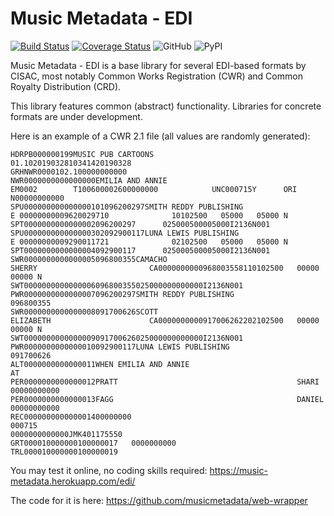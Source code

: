 # Music Metadata - EDI

[![Build Status](https://travis-ci.com/musicmetadata/edi.svg?branch=master)](https://travis-ci.com/musicmetadata/edi)
[![Coverage Status](https://coveralls.io/repos/github/musicmetadata/edi/badge.svg?branch=master)](https://coveralls.io/github/musicmetadata/edi?branch=master)
![GitHub](https://img.shields.io/github/license/musicmetadata/edi)
![PyPI](https://img.shields.io/pypi/v/music-metadata-edi)

Music Metadata - EDI is a base library for several EDI-based formats by CISAC, most 
notably Common Works Registration (CWR) and Common Royalty Distribution (CRD).

This library features common (abstract) functionality. Libraries for concrete
formats are under development.

Here is an example of a CWR 2.1 file (all values are randomly generated):

    HDRPB000000199MUSIC PUB CARTOONS                           01.102019032810341420190328               
    GRHNWR0000102.100000000000  
    NWR0000000000000000EMILIA AND ANNIE                                              EM0002        T100600002600000000            UNC000715Y      ORI                                                   N00000000000                                                    
    SPU000000000000000101096200297SMITH REDDY PUBLISHING                        E 00000000009620029710              10102500   05000   05000 N                                             
    SPT0000000000000002096200297      025000500005000I2136N001
    SPU000000000000000302092900117LUNA LEWIS PUBLISHING                         E 00000000009290011721              02102500   05000   05000 N                                             
    SPT0000000000000004092900117      025000500005000I2136N001
    SWR0000000000000005096800355CAMACHO                                      SHERRY                         CA0000000000968003558110102500   00000   00000 N                            
    SWT0000000000000006096800355025000000000000I2136N001
    PWR0000000000000007096200297SMITH REDDY PUBLISHING                                                   096800355
    SWR0000000000000008091700626SCOTT                                        ELIZABETH                      CA0000000000917006262202102500   00000   00000 N                            
    SWT0000000000000009091700626025000000000000I2136N001
    PWR0000000000000010092900117LUNA LEWIS PUBLISHING                                                    091700626
    ALT0000000000000011WHEN EMILIA AND ANNIE                                       AT  
    PER0000000000000012PRATT                                        SHARI                         00000000000             
    PER0000000000000013FAGG                                         DANIEL                        00000000000             
    REC000000000000001400000000                                                            000715                                                                                                                                               0000000000000JMK401175550     
    GRT000010000000100000017   0000000000
    TRL000010000000100000019

You may test it online, no coding skills required: https://music-metadata.herokuapp.com/edi/

The code for it is here: https://github.com/musicmetadata/web-wrapper
